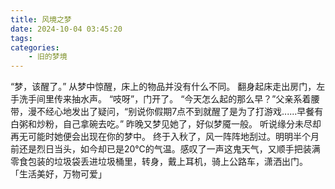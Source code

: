 ```yaml
---
title: 风境之梦
date: 2024-10-04 03:45:20
tags:
categories:
    - 旧的梦境
---
```

“梦，该醒了。”
从梦中惊醒，床上的物品并没有什么不同。
翻身起床走出房门，左手洗手间里传来抽水声。
“吱呀”，门开了。
“今天怎么起的那么早？”父亲系着腰带，漫不经心地发出了疑问，“别说你假期7点不到就醒了是为了打游戏......早餐有白粥和炒粉，自己拿碗去吃。”
昨晚又梦见她了，好似梦魇一般。
听说缘分未尽却再无可能时她便会出现在你的梦中。
终于入秋了，风一阵阵地刮过。明明半个月前还是烈日当头，如今却已是20℃的气温。感叹了一声这鬼天气，又顺手把装满零食包装的垃圾袋丢进垃圾桶里，转身，戴上耳机，骑上公路车，潇洒出门。
「生活美好，万物可爱」